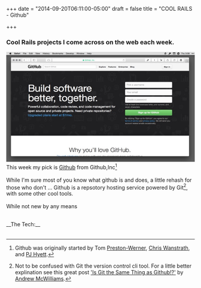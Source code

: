 +++
date = "2014-09-20T06:11:00-05:00"
draft = false
title = "COOL RAILS - Github"

+++

### Cool Rails projects I come across on the web each week.

[<img src="/images/github_hp.jpg" boarder="10">](https://github.com)
<br>
This week my pick is [Github](https://github.com) from Github,Inc[^1]
<br>
<br>
While I'm sure most of you know what github is and does, a little rehash for those who don't ... Github is a repsotory hosting service powered by Git[^2], with some other cool tools.
<br>
<br>
While not new by any means

<br>
__The Tech:__
<br>
<br>

[^1]:Github was originally started by Tom [Preston-Werner](https://github.com/mojombo), [Chris Wanstrath](https://github.com/defunkt), and [PJ Hyett](https://github.com/pjhyett).
[^2]:Not to be confused with Git the version control cli tool. For a little better explination see this great post ['Is Git the Same Thing as Github!?'](http://www.jahya.net/blog/?2013-05-git-vs-github) by [Andrew McWilliams](https://github.com/microcosm).
